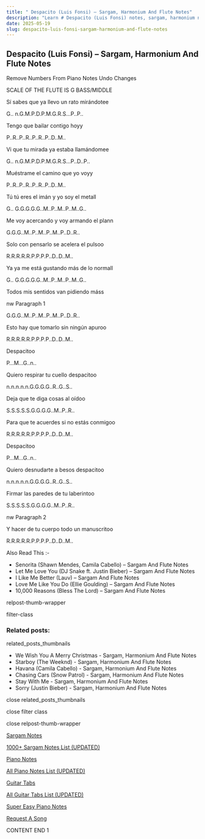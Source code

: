 ```yaml
---
title: " Despacito (Luis Fonsi) – Sargam, Harmonium And Flute Notes"
description: "Learn # Despacito (Luis Fonsi) notes, sargam, harmonium notations and flute notes. Easy step-by-step tutorial for beginners."
date: 2025-05-19
slug: despacito-luis-fonsi-sargam-harmonium-and-flute-notes
---
```


## Despacito (Luis Fonsi) – Sargam, Harmonium And Flute Notes

Remove Numbers From Piano Notes
Undo Changes

SCALE OF THE FLUTE IS G BASS/MIDDLE

Sí sabes que ya llevo un rato mirándotee

G.. n.G.M.P.D.P.M.G.R.S…P..P..

Tengo que bailar contigo hoyy

P..R..P..R..P..R..P..D..M..

Vi que tu mirada ya estaba llamándomee

G.. n.G.M.P.D.P.M.G.R.S…P..D..P..

Muéstrame el camino que yo voyy

P..R..P..R..P..R..P..D..M..

Tú tú eres el imán y yo soy el metall

G.. G.G.G.G.G..M..P..M..P..M..G..

Me voy acercando y voy armando el plann

G.G.G..M..P..M..P..M..P..D..R..

Solo con pensarlo se acelera el pulsoo

R.R.R.R.R.P.P.P.P..D..D..M..

Ya ya me está gustando más de lo normall

G.. G.G.G.G.G..M..P..M..P..M..G..

Todos mis sentidos van pidiendo máss

nw Paragraph 1

G.G.G..M..P..M..P..M..P..D..R..

Esto hay que tomarlo sin ningún apuroo

R.R.R.R.R.P.P.P.P..D..D..M..

Despacitoo

P…M…G..n..

Quiero respirar tu cuello despacitoo

n.n.n.n.n.G.G.G.G..R..G..S..

Deja que te diga cosas al oídoo

S.S.S.S.S.G.G.G.G..M..P..R..

Para que te acuerdes si no estás conmigoo

R.R.R.R.R.P.P.P.P..D..D..M..

Despacitoo

P…M…G..n..

Quiero desnudarte a besos despacitoo

n.n.n.n.n.G.G.G.G..R..G..S..

Firmar las paredes de tu laberintoo

S.S.S.S.S.G.G.G.G..M..P..R..

nw Paragraph 2

Y hacer de tu cuerpo todo un manuscritoo

R.R.R.R.R.P.P.P.P..D..D..M..

Also Read This :-

- Senorita (Shawn Mendes, Camila Cabello) – Sargam And Flute Notes
- Let Me Love You (DJ Snake ft. Justin Bieber) – Sargam And Flute Notes
- I Like Me Better (Lauv) – Sargam And Flute Notes
- Love Me Like You Do (Ellie Goulding) – Sargam And Flute Notes
- 10,000 Reasons (Bless The Lord) – Sargam And Flute Notes

relpost-thumb-wrapper

filter-class

### Related posts:

related_posts_thumbnails

- We Wish You A Merry Christmas - Sargam, Harmonium And Flute Notes
- Starboy (The Weeknd) - Sargam, Harmonium And Flute Notes
- Havana (Camila Cabello) - Sargam, Harmonium And Flute Notes
- Chasing Cars (Snow Patrol) - Sargam, Harmonium And Flute Notes
- Stay With Me - Sargam, Harmonium And Flute Notes
- Sorry (Justin Bieber) - Sargam, Harmonium And Flute Notes

close related_posts_thumbnails

close filter class

close relpost-thumb-wrapper

[Sargam Notes](/sargam-notes.html)

[1000+ Sargam Notes List (UPDATED)](/all-songs-list-sargam-notes.html)

[Piano Notes](/piano-notes.html)

[All Piano Notes List (UPDATED)](/all-songs-list-piano-notes.html)

[Guitar Tabs](/guitar-tabs.html)

[All Guitar Tabs List (UPDATED)](/all-songs-list-guitar-tabs.html)

[Super Easy Piano Notes](https://studywall.in/)

[Request A Song](/request-a-song.html)

CONTENT END 1
